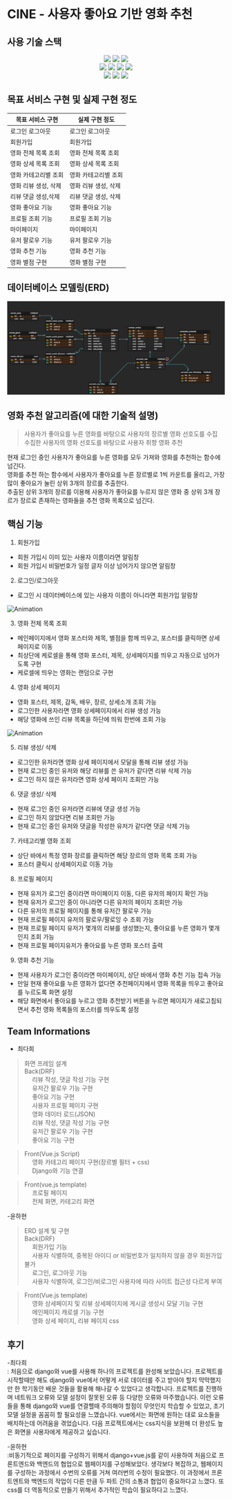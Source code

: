 # CINE - 사용자 좋아요 기반 영화 추천 

## 사용 기술 스택
<div align="center">
 <img src="https://img.shields.io/badge/sqlite-%2307405e.svg?style=for-the-badge&logo=sqlite&logoColor=white"/>
 <img src="https://img.shields.io/badge/figma-%23F24E1E.svg?style=for-the-badge&logo=figma&logoColor=white"/>
 <img src="https://img.shields.io/badge/node.js-6DA55F?style=for-the-badge&logo=node.js&logoColor=white"/> </br>
 <img src="https://img.shields.io/badge/vuejs-%2335495e.svg?style=for-the-badge&logo=vuedotjs&logoColor=%234FC08D"/>    
 <img src="https://img.shields.io/badge/css3-%231572B6.svg?style=for-the-badge&logo=css3&logoColor=white"/>
 <img src="https://img.shields.io/badge/html5-%23E34F26.svg?style=for-the-badge&logo=html5&logoColor=white"/>
 <img src="https://img.shields.io/badge/python-3670A0?style=for-the-badge&logo=python&logoColor=ffdd54"/></br>
 <img src="https://img.shields.io/badge/javascript-%23323330.svg?style=for-the-badge&logo=javascript&logoColor=%23F7DF1E"/>     
 <img src="https://img.shields.io/badge/bootstrap-%238511FA.svg?style=for-the-badge&logo=bootstrap&logoColor=white"/>
 <img src="https://img.shields.io/badge/DJANGO-REST-ff1709?style=for-the-badge&logo=django&logoColor=white&color=ff1709&labelColor=gray"/>
</div>

## 목표 서비스 구현 및 실제 구현 정도
| 목표 서비스 구현 | 실제 구현 정도|
|-------|-------|
|로그인 로그아웃 | 로그인 로그아웃|
|회원가입 | 회원가입
|영화 전체 목록 조회 | 영화 전체 목록 조회|
|영화 상세 목록 조회 | 영화 상세 목록 조회|
|영화 카테고리별 조회 | 영화 카테고리별 조회|
|영화 리뷰 생성, 삭제 | 영화 리뷰 생성, 삭제
|리뷰 댓글 생성,삭제 | 리뷰 댓글 생성, 삭제
|영화 좋아요 기능 | 영화 좋아요 기능|
|프로필 조회 기능 | 프로필 조회 기능|
|마이페이지  | 마이페이지|
|유저 팔로우 기능 | 유저 팔로우 기능 |
|영화 추천 기능 | 영화 추천 기능|
|영화 별점 구현 | 영화 별점 구현|



## 데이터베이스 모델링(ERD)
![default](image/ERD.png)


## 영화 추천 알고리즘(에 대한 기술적 설명)
> 사용자가 좋아요를 누른 영화를 바탕으로 사용자의 장르별 영화 선호도를 수집   
> 수집한 사용자의 영화 선호도를 바탕으로 사용자 취향 영화 추천

 현재 로그인 중인 사용자가 좋아요를 누른 영화를 모두 가져와 영화를 추천하는 함수에 넘긴다.    
 영화를 추천 하는 함수에서 사용자가 좋아요를 누른 장르별로 1씩 카운트를 올리고, 가장 많이 좋아요가 눌린 상위 3개의 장르를 추출한다.   
 추출된 상위 3개의 장르를 이용해 사용자가 좋아요를 누르지 않은 영화 중 상위 3개 장르가 장르로 존재하는 영화들을 추천 영화 목록으로 넘긴다.




## 핵심 기능

1. 회원가입
- 회원 가입시 이미 있는 사용자 이름이라면 알림창    
- 회원 가입시 비밀번호가 일정 글자 이상 넘어가지 않으면 알림창

2. 로그인/로그아웃
- 로그인 시 데이터베이스에 있는 사용자 이름이 아니라면 회원가입 알람창
       
![Animation](https://github.com/iheeya/Movie-PJT/assets/149504381/7bed31a2-9145-4d28-b0da-5ba805892577)
 
3. 영화 전체 목록 조회
- 메인페이지에서 영화 포스터와 제목, 별점을 함께 띄우고, 포스터를 클릭하면 상세 페이지로 이동    
- 최상단에 케로셀을 통해 영화 포스터, 제목, 상세페이지를 띄우고 자동으로 넘어가도록 구현    
- 케로셀에 띄우는 영화는 랜덤으로 구현    

4. 영화 상세 페이지
- 영화 포스터, 제목, 감독, 배우, 장르, 상세소개 조회 가능    
- 로그인한 사용자라면 영화 상세페이지에서 리뷰 생성 가능    
- 해당 영화에 쓰인 리뷰 목록을 하단에 띄워 한번에 조회 가능

![Animation](https://github.com/iheeya/Movie-PJT/assets/149504381/c471ff42-3587-47a6-b80c-ceb323a71ad5)


5. 리뷰 생성/ 삭제
- 로그인한 유저라면 영화 상세 페이지에서 모달을 통해 리뷰 생성 가능         
- 현재 로그인 중인 유저와 해당 리뷰를 쓴 유저가 같다면 리뷰 삭제 가능      
- 로그인 하지 않은 유저라면 영화 상세 페이지 조회만 가능     

6. 댓글 생성/ 삭제
- 현재 로그인 중인 유저라면 리뷰에 댓글 생성 가능         
- 로그인 하지 않았다면 리뷰 조회만 가능      
- 현재 로그인 중인 유저와 댓글을 작성한 유저가 같다면 댓글 삭제 가능          

7. 카테고리별 영화 조회
- 상단 바에서 특정 영화 장르를 클릭하면 해당 장르의 영화 목록 조회 가능         
- 포스터 클릭시 상세페이지로 이동 가능       

8. 프로필 페이지
- 현재 유저가 로그인 중이라면 마이페이지 이동, 다른 유저의 페이지 확인 가능          
- 현재 유저가 로그인 중이 아니라면 다른 유저의 페이지 조회만 가능        
- 다른 유저의 프로필 페이지를 통해 유저간 팔로우 가능      
- 현재 프로필 페이지 유저의 팔로우/팔로잉 수 조회 가능       
- 현재 프로필 페이지 유저가 몇개의 리뷰를 생성했는지, 좋아요를 누른 영화가 몇개인지 조회 가능      
- 현재 프로필 페이지유저가 좋아요를 누른 영화 포스터 출력       

9. 영화 추천 기능        
- 현재 사용자가 로그인 중이라면 마이페이지, 상단 바에서 영화 추천 기능 접속 가능          
- 만일 현재 좋아요를 누른 영화가 없다면 추천페이지에서 영화 목록을 띄우고 좋아요를 누르도록 화면 설정        
- 해당 화면에서 좋아요를 누르고 영화 추천받기 버튼을 누르면 페이지가 새로고침되면서 추천 영화 목록들의 포스터를 띄우도록 설정         


## Team Informations
- 최다희
> 화면 프레임 설계   
> Back(DRF)   
 &ensp;&ensp;   리뷰 작성, 댓글 작성 기능 구현   
 &ensp;&ensp;   유저간 팔로우 기능 구현   
 &ensp;&ensp;   좋아요 기능 구현   
 &ensp;&ensp;   사용자 프로필 페이지 구현   
 &ensp;&ensp;   영화 데이터 로드(JSON)   
 &ensp;&ensp;   리뷰 작성, 댓글 작성 기능 구현   
 &ensp;&ensp;   유저간 팔로우 기능 구현   
 &ensp;&ensp;   좋아요 기능 구현   
 
> Front(Vue.js Script)   
 &ensp;&ensp;    영화 카테고리 페이지 구현(장르별 필터 + css)   
 &ensp;&ensp;    Django와 기능 연결   

> Front(vue.js template)    
 &ensp;&ensp;    프로필 페이지   
 &ensp;&ensp;    전체 화면, 카테고리 화면    


-윤하현
>ERD 설계 및 구현   
>Back(DRF)   
&ensp;&ensp;    회원가입 기능   
&ensp;&ensp;   사용자 식별하여, 중복된 아이디 or 비밀번호가 일치하지 않을 경우 회원가입 불가   
&ensp;&ensp;  로그인, 로그아웃 기능   
&ensp;&ensp;    사용자 식별하여, 로그인/비로그인 사용자에 따라 사이트 접근성 다르게 부여   

>Front(Vue.js template)    
&ensp;&ensp;   영화 상세페이지 및 리뷰 상세페이지에 게시글 생성시 모달 기능 구현   
&ensp;&ensp;   메인페이지 캐로셀 기능 구현   
&ensp;&ensp;   영화 상세 페이지, 리뷰 페이지 css   

## 후기
-최다희   
: 처음으로 django와 vue를 사용해 하나의 프로젝트를 완성해 보았습니다. 프로젝트를 시작할때만 해도 django와 vue에서 어떻게 서로 데이터를 주고 받아야 할지 막막했지만 한 학기동안 배운 것들을 활용해 해나갈 수 있었다고 생각합니다.    프로젝트를 진행하며 네트워크 오류와 모델 설정이 잘못된 오류 등 다양한 오류와 마주했습니다. 이런 오류들을 통해 django와 vue를 연결핼때 주의해야 할점이 무엇인지 학습할 수 있었고, 초기 모델 설정을 꼼꼼히 할 필요성을 느꼈습니다.
vue에서는 화면에 원하는 대로 요소들을 배치하는데 어려움을 겪었습니다. 다음 프로젝트에서는 css지식을 보완해 더 완성도 높은 화면을 사용자에게 제공하고 싶습니다.


-윤하현   
:비동기적으로 페이지를 구성하기 위해서 django+vue.js를 같이 사용하여
처음으로 프론트엔드와 백엔드의 협업으로 웹페이지를 구성해보았다.
생각보다 복잡하고, 웹페이지를 구성하는 과정에서 수번의 오류를 거쳐 여러번의 수정이 필요했다.
이 과정에서 프론트엔트와 백엔드의 작업이 다른 만큼 두 파트 간의 소통과 협업이 중요하다고 느꼈다.
또 css를 더 역동적으로 만들기 위해서 추가적인 학습이 필요하다고 느꼈다.
